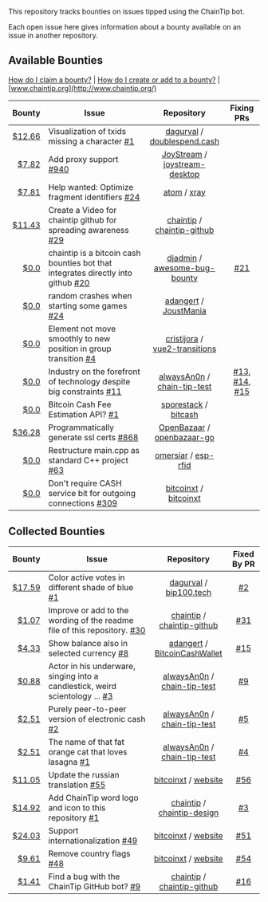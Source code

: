 This repository tracks bounties on issues tipped using the ChainTip bot. 

Each open issue here gives information about a bounty available on an issue in another repository.


## Available Bounties

[How do I claim a bounty?](http://www.chaintip.org/github#claim-bounty) |  [How do I create or add to a bounty?](http://www.chaintip.org/github#tip-issue) | [www.chaintip.org](http://www.chaintip.org/)

Bounty | Issue | Repository | Fixing PRs
---: | --- | :---: | :---:
[$12.66](http://github.chaintip.org/chaintip/bounties/issues/29) | Visualization of txids missing a character [#1](http://github.chaintip.org/dagurval/doublespend.cash/issues/1) | [dagurval](http://github.chaintip.org/dagurval) /<br>[doublespend.cash](http://github.chaintip.org/dagurval/doublespend.cash) | 
[$7.82](http://github.chaintip.org/chaintip/bounties/issues/27) | Add proxy support [#940](http://github.chaintip.org/JoyStream/joystream-desktop/issues/940) | [JoyStream](http://github.chaintip.org/JoyStream) /<br>[joystream-desktop](http://github.chaintip.org/JoyStream/joystream-desktop) | 
[$7.81](http://github.chaintip.org/chaintip/bounties/issues/26) | Help wanted: Optimize fragment identifiers [#24](http://github.chaintip.org/atom/xray/issues/24) | [atom](http://github.chaintip.org/atom) / [xray](http://github.chaintip.org/atom/xray) | 
[$11.43](http://github.chaintip.org/chaintip/bounties/issues/24) | Create a Video for chaintip github for spreading awareness [#29](http://github.chaintip.org/chaintip/chaintip-github/issues/29) | [chaintip](http://github.chaintip.org/chaintip) /<br>[chaintip-github](http://github.chaintip.org/chaintip/chaintip-github) | 
[$0.0](http://github.chaintip.org/chaintip/bounties/issues/23) | chaintip is a bitcoin cash bounties bot that integrates directly into github [#20](http://github.chaintip.org/djadmin/awesome-bug-bounty/issues/20) | [djadmin](http://github.chaintip.org/djadmin) /<br>[awesome-bug-bounty](http://github.chaintip.org/djadmin/awesome-bug-bounty) | [#21](http://github.chaintip.org/djadmin/awesome-bug-bounty/pull/21)
[$0.0](http://github.chaintip.org/chaintip/bounties/issues/22) | random crashes when starting some games [#24](http://github.chaintip.org/adangert/JoustMania/issues/24) | [adangert](http://github.chaintip.org/adangert) / [JoustMania](http://github.chaintip.org/adangert/JoustMania) | 
[$0.0](http://github.chaintip.org/chaintip/bounties/issues/20) | Element not move smoothly to new position in group transition [#4](http://github.chaintip.org/cristijora/vue2-transitions/issues/4) | [cristijora](http://github.chaintip.org/cristijora) /<br>[vue2-transitions](http://github.chaintip.org/cristijora/vue2-transitions) | 
[$0.0](http://github.chaintip.org/chaintip/bounties/issues/18) | Industry on the forefront of technology despite big constraints [#11](http://github.chaintip.org/alwaysAn0n/chain-tip-test/issues/11) | [alwaysAn0n](http://github.chaintip.org/alwaysAn0n) /<br>[chain-tip-test](http://github.chaintip.org/alwaysAn0n/chain-tip-test) | [#13](http://github.chaintip.org/alwaysAn0n/chain-tip-test/pull/13), [#14](http://github.chaintip.org/alwaysAn0n/chain-tip-test/pull/14), [#15](http://github.chaintip.org/alwaysAn0n/chain-tip-test/pull/15)
[$0.0](http://github.chaintip.org/chaintip/bounties/issues/16) | Bitcoin Cash Fee Estimation API? [#1](http://github.chaintip.org/sporestack/bitcash/issues/1) | [sporestack](http://github.chaintip.org/sporestack) / [bitcash](http://github.chaintip.org/sporestack/bitcash) | 
[$36.28](http://github.chaintip.org/chaintip/bounties/issues/15) | Programmatically generate ssl certs [#868](http://github.chaintip.org/OpenBazaar/openbazaar-go/issues/868) | [OpenBazaar](http://github.chaintip.org/OpenBazaar) /<br>[openbazaar-go](http://github.chaintip.org/OpenBazaar/openbazaar-go) | 
[$0.0](http://github.chaintip.org/chaintip/bounties/issues/9) | Restructure main.cpp as standard C++ project [#63](http://github.chaintip.org/omersiar/esp-rfid/issues/63) | [omersiar](http://github.chaintip.org/omersiar) / [esp-rfid](http://github.chaintip.org/omersiar/esp-rfid) | 
[$0.0](http://github.chaintip.org/chaintip/bounties/issues/5) | Don't require CASH service bit for outgoing connections [#309](http://github.chaintip.org/bitcoinxt/bitcoinxt/issues/309) | [bitcoinxt](http://github.chaintip.org/bitcoinxt) / [bitcoinxt](http://github.chaintip.org/bitcoinxt/bitcoinxt) | 

## Collected Bounties

Bounty | Issue | Repository | Fixed By PR
---: | --- | :---: | :---:
[$17.59](http://github.chaintip.org/chaintip/bounties/issues/28) | Color active votes in different shade of blue [#1](http://github.chaintip.org/dagurval/bip100.tech/issues/1) | [dagurval](http://github.chaintip.org/dagurval) / [bip100.tech](http://github.chaintip.org/dagurval/bip100.tech) | [#2](http://github.chaintip.org/dagurval/bip100.tech/pull/2)
[$1.07](http://github.chaintip.org/chaintip/bounties/issues/25) | Improve or add to the wording of the readme file of this repository. [#30](http://github.chaintip.org/chaintip/chaintip-github/issues/30) | [chaintip](http://github.chaintip.org/chaintip) /<br>[chaintip-github](http://github.chaintip.org/chaintip/chaintip-github) | [#31](http://github.chaintip.org/chaintip/chaintip-github/pull/31)
[$4.33](http://github.chaintip.org/chaintip/bounties/issues/21) | Show balance also in selected currency [#8](http://github.chaintip.org/adangert/BitcoinCashWallet/issues/8) | [adangert](http://github.chaintip.org/adangert) /<br>[BitcoinCashWallet](http://github.chaintip.org/adangert/BitcoinCashWallet) | [#15](http://github.chaintip.org/adangert/BitcoinCashWallet/pull/15)
[$0.88](http://github.chaintip.org/chaintip/bounties/issues/14) | Actor in his underware, singing into a candlestick, weird scientology ... [#3](http://github.chaintip.org/alwaysAn0n/chain-tip-test/issues/3) | [alwaysAn0n](http://github.chaintip.org/alwaysAn0n) /<br>[chain-tip-test](http://github.chaintip.org/alwaysAn0n/chain-tip-test) | [#9](http://github.chaintip.org/alwaysAn0n/chain-tip-test/pull/9)
[$2.51](http://github.chaintip.org/chaintip/bounties/issues/13) | Purely peer-to-peer version of electronic cash [#2](http://github.chaintip.org/alwaysAn0n/chain-tip-test/issues/2) | [alwaysAn0n](http://github.chaintip.org/alwaysAn0n) /<br>[chain-tip-test](http://github.chaintip.org/alwaysAn0n/chain-tip-test) | [#5](http://github.chaintip.org/alwaysAn0n/chain-tip-test/pull/5)
[$2.51](http://github.chaintip.org/chaintip/bounties/issues/12) | The name of that fat orange cat that loves lasagna [#1](http://github.chaintip.org/alwaysAn0n/chain-tip-test/issues/1) | [alwaysAn0n](http://github.chaintip.org/alwaysAn0n) /<br>[chain-tip-test](http://github.chaintip.org/alwaysAn0n/chain-tip-test) | [#4](http://github.chaintip.org/alwaysAn0n/chain-tip-test/pull/4)
[$11.05](http://github.chaintip.org/chaintip/bounties/issues/11) | Update the russian translation [#55](http://github.chaintip.org/bitcoinxt/website/issues/55) | [bitcoinxt](http://github.chaintip.org/bitcoinxt) / [website](http://github.chaintip.org/bitcoinxt/website) | [#56](http://github.chaintip.org/bitcoinxt/website/pull/56)
[$14.92](http://github.chaintip.org/chaintip/bounties/issues/8) | Add ChainTip word logo and icon to this repository [#1](http://github.chaintip.org/chaintip/chaintip-design/issues/1) | [chaintip](http://github.chaintip.org/chaintip) /<br>[chaintip-design](http://github.chaintip.org/chaintip/chaintip-design) | [#3](http://github.chaintip.org/chaintip/chaintip-design/pull/3)
[$24.03](http://github.chaintip.org/chaintip/bounties/issues/7) | Support internationalization [#49](http://github.chaintip.org/bitcoinxt/website/issues/49) | [bitcoinxt](http://github.chaintip.org/bitcoinxt) / [website](http://github.chaintip.org/bitcoinxt/website) | [#51](http://github.chaintip.org/bitcoinxt/website/pull/51)
[$9.61](http://github.chaintip.org/chaintip/bounties/issues/6) | Remove country flags [#48](http://github.chaintip.org/bitcoinxt/website/issues/48) | [bitcoinxt](http://github.chaintip.org/bitcoinxt) / [website](http://github.chaintip.org/bitcoinxt/website) | [#54](http://github.chaintip.org/bitcoinxt/website/pull/54)
[$1.41](http://github.chaintip.org/chaintip/bounties/issues/4) | Find a bug with the ChainTip GitHub bot? [#9](http://github.chaintip.org/chaintip/chaintip-github/issues/9) | [chaintip](http://github.chaintip.org/chaintip) /<br>[chaintip-github](http://github.chaintip.org/chaintip/chaintip-github) | [#16](http://github.chaintip.org/chaintip/chaintip-github/pull/16)


